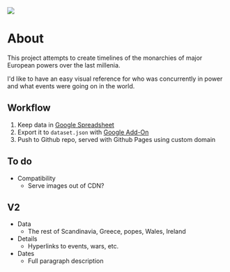 <img src="https://thebackend.dev/monarchs/media/everything_2.png" />

# About

This project attempts to create timelines of the monarchies of major European powers over the last millenia.

I'd like to have an easy visual reference for who was concurrently in power and what events were going on in the world.

## Workflow

1. Keep data in [Google Spreadsheet](https://docs.google.com/spreadsheets/d/1gn-62AWtt5o4PnbMgzs6VUlbykweki1MGnm5nee7zTM/edit?usp=sharing)
2. Export it to `dataset.json` with [Google Add-On](https://chrome.google.com/webstore/detail/export-sheet-data/bfdcopkbamihhchdnjghdknibmcnfplk?hl=en)
3. Push to Github repo, served with Github Pages using custom domain

## To do

- Compatibility
  - Serve images out of CDN?

## V2

- Data
  - The rest of Scandinavia, Greece, popes, Wales, Ireland
- Details
  - Hyperlinks to events, wars, etc.
- Dates
  - Full paragraph description
